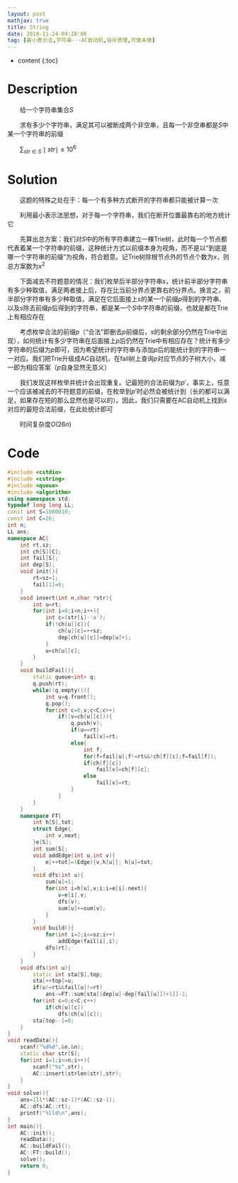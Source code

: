 ```yaml
---
layout: post
mathjax: true
title: String
date: 2018-11-24-09:28:00
tag: [最小表示法,字符串---AC自动机,容斥原理,可做未做]
---
```

* content
{:toc}
# Description

　　给一个字符串集合$S$

　　求有多少个字符串，满足其可以被断成两个非空串，且每一个非空串都是$S$中某一个字符串的前缀

　　$\sum_{str\in S}\mid str\mid \le 10^6$




# Solution

　　这题的特殊之处在于：每一个有多种方式断开的字符串都只能被计算一次

　　利用最小表示法思想，对于每一个字符串，我们在断开位置最靠右的地方统计它

　　先算出总方案：我们对$S$中的所有字符串建立一棵Trie树，此时每一个节点都代表着某一个字符串的前缀，这种统计方式以前缀本身为视角，而不是以“到底是哪一个字符串的前缀”为视角，符合题意。记Trie树除根节点外的节点个数为$x$，则总方案数为$x^2$

　　下面减去不符题意的情况：我们枚举后半部分字符串$s$，统计前半部分字符串有多少种取值，满足两者接上后，存在比当前分界点更靠右的分界点。换言之，前半部分字符串有多少种取值，满足在它后面接上$s$的某一个前缀$p$得到的字符串、以及$s$除去前缀$p$后得到的字符串，都是某一个$S$中字符串的前缀，也就是都在Trie上有相应存在

　　考虑枚举合法的前缀$p$（“合法”即删去$p$前缀后，$s$的剩余部分仍然在Trie中出现），如何统计有多少字符串在后面接上$p$后仍然在Trie中有相应存在？统计有多少字符串的后缀为$p$即可，因为希望统计的字符串与添加$p$后的能统计到的字符串一一对应。我们把Trie升级成AC自动机，在fail树上查询$p$对应节点的子树大小，减一即为相应答案（$p$自身显然无意义）

　　我们发现这样枚举并统计会出现重复。记最短的合法前缀为$p'$，事实上，任意一个应该被减去的不符题意的前缀，在枚举到$p'$时必然会被统计到（长的都可以满足，如果存在短的那么显然也是可以的）。因此，我们只需要在AC自动机上找到$s$对应的最短合法前缀，在此处统计即可

　　时间复杂度$O(26n)$

# Code

```c++
#include <cstdio>
#include <cstring>
#include <queue>
#include <algorithm>
using namespace std;
typedef long long LL;
const int S=1000010;
const int C=26;
int n;
LL ans;
namespace AC{
    int rt,sz;
    int ch[S][C];
    int fail[S];
    int dep[S];
    void init(){
        rt=sz=1;
        fail[1]=0;
    }
    void insert(int n,char *str){
        int u=rt;
        for(int i=0;i<n;i++){
            int c=(str[i]-'a');
            if(!ch[u][c]){
                ch[u][c]=++sz;
                dep[ch[u][c]]=dep[u]+1;
            }
            u=ch[u][c];
        }
    }
    void buildFail(){
        static queue<int> q;
        q.push(rt);
        while(!q.empty()){
            int u=q.front();
            q.pop();
            for(int c=0,v;c<C;c++)
                if((v=ch[u][c])){
                    q.push(v);
                    if(u==rt)
                        fail[v]=rt;
                    else{
                        int f;
                        for(f=fail[u];f!=rt&&!ch[f][c];f=fail[f]);
                        if(ch[f][c])
                            fail[v]=ch[f][c];
                        else
                            fail[v]=rt;
                    }
                }
        }
    }
    namespace FT{
        int h[S],tot;
        struct Edge{
            int v,next;
        }e[S];
        int sum[S];
        void addEdge(int u,int v){
            e[++tot]=(Edge){v,h[u]}; h[u]=tot;
        }
        void dfs(int u){
            sum[u]=1;
            for(int i=h[u],v;i;i=e[i].next){
                v=e[i].v;
                dfs(v);
                sum[u]+=sum[v];
            }
        }
        void build(){
            for(int i=2;i<=sz;i++)
                addEdge(fail[i],i);
            dfs(rt);
        }
    }
    void dfs(int u){
        static int sta[S],top;
        sta[++top]=u;
        if(u!=rt&&fail[u]!=rt)
            ans-=FT::sum[sta[(dep[u]-dep[fail[u]])+1]]-1;
        for(int c=0;c<C;c++)
            if(ch[u][c])
                dfs(ch[u][c]);
        sta[top--]=0;
    }
}
void readData(){
    scanf("%d%d",&n,&n);
    static char str[S];
    for(int i=1;i<=n;i++){
        scanf("%s",str);
        AC::insert(strlen(str),str);
    }
}
void solve(){
    ans=1ll*(AC::sz-1)*(AC::sz-1);
    AC::dfs(AC::rt);
    printf("%lld\n",ans);
}
int main(){
    AC::init();
    readData();
    AC::buildFail();
    AC::FT::build();
    solve();
    return 0;
}
```

